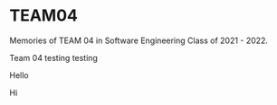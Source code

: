 # TEAM04
Memories of TEAM 04 in Software Engineering Class of 2021 - 2022.

Team 04
testing
testing

Hello

Hi